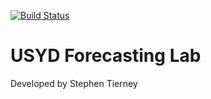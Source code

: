 [![Build Status](https://travis-ci.org/sjtrny/forecast_dash.svg?branch=master)](https://travis-ci.org/sjtrny/forecast_dash)

# USYD Forecasting Lab

Developed by Stephen Tierney